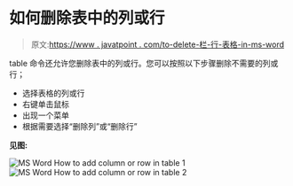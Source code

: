 # 如何删除表中的列或行

> 原文:[https://www . javatpoint . com/to-delete-栏-行-表格-in-ms-word](https://www.javatpoint.com/to-delete-column-or-row-in-table-in-ms-word)

table 命令还允许您删除表中的列或行。您可以按照以下步骤删除不需要的列或行；

*   选择表格的列或行
*   右键单击鼠标
*   出现一个菜单
*   根据需要选择“删除列”或“删除行”

**见图:**

![MS Word How to add column or row in table 1](../Images/51dcb1b539411ceabcce0ecc3739a6e7.png) ![MS Word How to add column or row in table 2](../Images/61906992e4d7394bf878246a19021fd4.png)